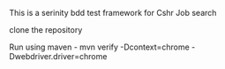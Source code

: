 This is a serinity bdd test framework for Cshr Job search

clone the repository

Run using maven - mvn verify -Dcontext=chrome -Dwebdriver.driver=chrome